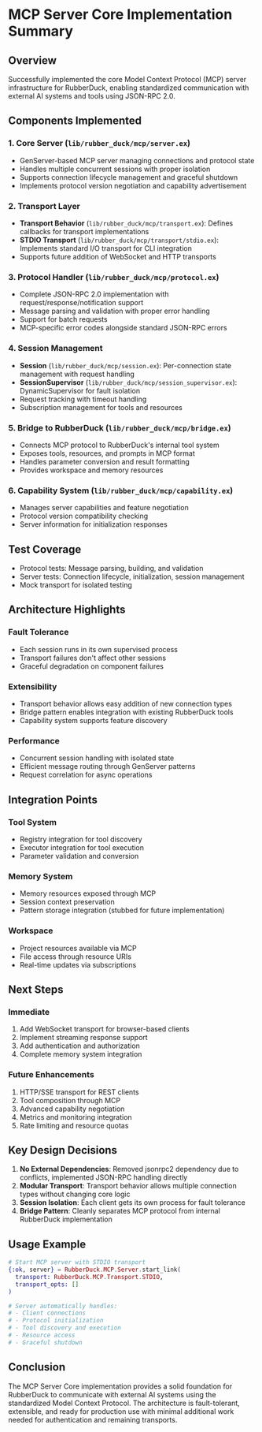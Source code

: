 # MCP Server Core Implementation Summary

## Overview
Successfully implemented the core Model Context Protocol (MCP) server infrastructure for RubberDuck, enabling standardized communication with external AI systems and tools using JSON-RPC 2.0.

## Components Implemented

### 1. Core Server (`lib/rubber_duck/mcp/server.ex`)
- GenServer-based MCP server managing connections and protocol state
- Handles multiple concurrent sessions with proper isolation
- Supports connection lifecycle management and graceful shutdown
- Implements protocol version negotiation and capability advertisement

### 2. Transport Layer
- **Transport Behavior** (`lib/rubber_duck/mcp/transport.ex`): Defines callbacks for transport implementations
- **STDIO Transport** (`lib/rubber_duck/mcp/transport/stdio.ex`): Implements standard I/O transport for CLI integration
- Supports future addition of WebSocket and HTTP transports

### 3. Protocol Handler (`lib/rubber_duck/mcp/protocol.ex`)
- Complete JSON-RPC 2.0 implementation with request/response/notification support
- Message parsing and validation with proper error handling
- Support for batch requests
- MCP-specific error codes alongside standard JSON-RPC errors

### 4. Session Management
- **Session** (`lib/rubber_duck/mcp/session.ex`): Per-connection state management with request handling
- **SessionSupervisor** (`lib/rubber_duck/mcp/session_supervisor.ex`): DynamicSupervisor for fault isolation
- Request tracking with timeout handling
- Subscription management for tools and resources

### 5. Bridge to RubberDuck (`lib/rubber_duck/mcp/bridge.ex`)
- Connects MCP protocol to RubberDuck's internal tool system
- Exposes tools, resources, and prompts in MCP format
- Handles parameter conversion and result formatting
- Provides workspace and memory resources

### 6. Capability System (`lib/rubber_duck/mcp/capability.ex`)
- Manages server capabilities and feature negotiation
- Protocol version compatibility checking
- Server information for initialization responses

## Test Coverage
- Protocol tests: Message parsing, building, and validation
- Server tests: Connection lifecycle, initialization, session management
- Mock transport for isolated testing

## Architecture Highlights

### Fault Tolerance
- Each session runs in its own supervised process
- Transport failures don't affect other sessions
- Graceful degradation on component failures

### Extensibility
- Transport behavior allows easy addition of new connection types
- Bridge pattern enables integration with existing RubberDuck tools
- Capability system supports feature discovery

### Performance
- Concurrent session handling with isolated state
- Efficient message routing through GenServer patterns
- Request correlation for async operations

## Integration Points

### Tool System
- Registry integration for tool discovery
- Executor integration for tool execution
- Parameter validation and conversion

### Memory System
- Memory resources exposed through MCP
- Session context preservation
- Pattern storage integration (stubbed for future implementation)

### Workspace
- Project resources available via MCP
- File access through resource URIs
- Real-time updates via subscriptions

## Next Steps

### Immediate
1. Add WebSocket transport for browser-based clients
2. Implement streaming response support
3. Add authentication and authorization
4. Complete memory system integration

### Future Enhancements
1. HTTP/SSE transport for REST clients
2. Tool composition through MCP
3. Advanced capability negotiation
4. Metrics and monitoring integration
5. Rate limiting and resource quotas

## Key Design Decisions

1. **No External Dependencies**: Removed jsonrpc2 dependency due to conflicts, implemented JSON-RPC handling directly
2. **Modular Transport**: Transport behavior allows multiple connection types without changing core logic
3. **Session Isolation**: Each client gets its own process for fault tolerance
4. **Bridge Pattern**: Cleanly separates MCP protocol from internal RubberDuck implementation

## Usage Example

```elixir
# Start MCP server with STDIO transport
{:ok, server} = RubberDuck.MCP.Server.start_link(
  transport: RubberDuck.MCP.Transport.STDIO,
  transport_opts: []
)

# Server automatically handles:
# - Client connections
# - Protocol initialization
# - Tool discovery and execution
# - Resource access
# - Graceful shutdown
```

## Conclusion

The MCP Server Core implementation provides a solid foundation for RubberDuck to communicate with external AI systems using the standardized Model Context Protocol. The architecture is fault-tolerant, extensible, and ready for production use with minimal additional work needed for authentication and remaining transports.